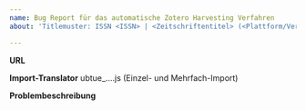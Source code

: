 ```yaml
---
name: Bug Report für das automatische Zotero Harvesting Verfahren
about: 'Titlemuster: ISSN <ISSN> | <Zeitschriftentitel> (<Plattform/Verlag>) | <Kurzes Schlagwörter zum Problem'

---
```


**URL**

  
**Import-Translator**
  ubtue_....js
  (Einzel- und Mehrfach-Import)
  
**Problembeschreibung**


